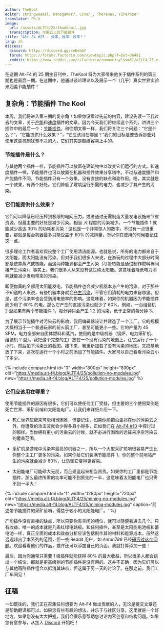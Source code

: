 ```yaml
---
author: TheKool
editor: stringweasel, Nanogamer7, Conor_, Therenas, Firerazer
translator: Ph.X
image:
  url: /assets/ALTF4/25/thumbnail.jpg
  transcription: 污染云上的节能插件
title: "Alt-F4 #25 - 效率，效率，效率！"
lang: zh
discuss:
  discord: https://discord.gg/ceKebbY
  forum: https://forums.factorio.com/viewtopic.php?f=5&t=96481
  reddit: https://www.reddit.com/r/factorio/comments/lsvm61/altf4_25_efficiency_efficiency_efficiency/
---
```


在这期 Alt-F4 的 25 期生日刊中，TheKool 将为大家带来他关于插件系列的第三期也是最后一期。在这期中，他通过谈论理论以及展示一个（几乎）真实世界实验来涵盖节能插件！

## 复杂角：节能插件 <author>The Kool</author>

本周，我们将进入第三期的复杂角！如果你没看过先前的内容，建议先读一下我过去的文章，关于[产能](https://alt-f4.blog/zh/ALTF4-12/#%E5%A4%8D%E6%9D%82%E8%A7%92%E4%BA%A7%E8%83%BD%E6%8F%92%E4%BB%B6-thekool)和[速度](https://alt-f4.blog/zh/ALTF4-16/#%E5%A4%8D%E6%9D%82%E8%A7%92%E9%80%9F%E5%BA%A6%E6%8F%92%E4%BB%B6-thekool)插件的文章，因为今天我们将继续这个系列，讲讲三个插件中的最后一个：[节能插件](https://wiki.factorio.com/Module/zh#%E8%8A%82%E8%83%BD%E6%8F%92%E4%BB%B6)。和往期文章一样，我们将关注三个问题：“它是什么？”，“它能提供什么效果？”，“它应该用在哪里？”我们的目标是要告诉那些对使用这些机制犹豫不决的人，它们其实是超级容易上手的。

### 节能插件是什么？

与其他两个插件一样，节能插件可以放置在建筑物中以改变它们运行的方式。和速度插件一样，节能插件也可以放置在机器和插件效果分享塔中。不过与速度插件和产能插件不同，节能插件只有一个效果，没有直接的缺点和副作用。嗯，其实就是一个效果，有两个好处。它们降低了建筑运行所需的电力，也减少了其产生的污染。

### 它们能提供什么效果？

它们可以降低已经压榨到极限的电网压力，或者通过无需制造大量发电设施来节省资源，但最主要的好处是减少污染。相当 *大* 程度的污染减少。一个节能插件 1 就能减少高达 30% 的功耗和污染！这也是一个非常惊人的数字。不过有一点很重要，那就是每台机器最多只能受益于 80% 的减排量，所以你在使用的时候要记住这一点。

很多理论工作者喜欢假设整个工厂使用清洁能源。也就是说，所有的电力都来自于太阳能，而太阳能没有污染。但对于我们很多人来说，在游玩的过程中大部分时间都是依靠蒸汽或核能，而这两种能源都会产生污染（尽管核能是通过制作燃料棒间接产生污染）。事实上，我们很多人从来没有试过纯太阳能。这意味着降低电力消耗就能减少发电带来的污染。

即便你真的全部用太阳能发电，节能插件也会减少机器本身产生的污染。对于那些不知道的人来说，有些机器本身就会[产生污染](https://wiki.factorio.com/Pollution/zh#%E6%B1%A1%E6%9F%93%E6%BA%90)，不管它们消耗的电力来自哪里。但是，这个污染率也会受到用电倍率的影响。这意味着，如果你的机器因为节能插件而少用了 60% 的电，那么它产生的直接污染也就少了 60%。例如，一台组装机 2 型如果有两个节能插件 1，每分钟只会产生 1.2 的污染，低于正常的每分钟 3。

为了展示节能插件对污染云的影响，我用编辑器设计并建造了一个工厂，它的规模大概相当于一个普通玩家的前火箭工厂，甚至可能更小一些。它的产量为 45 SPM，电力全部来自固体燃料和蒸汽，使用的是中级机器（钢炉、电力采矿机、组装机 2 型）。我把这个完整的工厂放在一个没有污染的地图上，让它运行了十个小时，然后拍下污染云的截图。接下来，我重新加载了没有污染的地图，又把基地放了下来，这次在运行十个小时之前添加了节能插件。大家可以自己看看污染云小了多少。

{% include compare.html id="0" width="800px" height="800px" old="https://media.alt-f4.blog/ALTF4/25/pollution-no-modules.jpg" new="https://media.alt-f4.blog/ALTF4/25/pollution-modules.jpg"  %}

### 它们应该用在哪里？

使用节能插件的原因有很多，它们可以使任何工厂受益，但主要的三个使用案例是死亡世界、采矿前哨和太阳能电厂。让我们来详细介绍一下。

* 死亡世界玩起来可能相当困难，但要记住，如果你能把虫巢挡在你的污染云之外，你遭受的攻击波就会少得多且小得多，正如我们在 [Alt-F4 #10](https://alt-f4.blog/zh/ALTF4-10/#%E8%BE%B9%E5%A2%83%E5%A2%99-recon419a) 中探讨过的那样。当你拥有更小的污染云的时候，就不必进行困难的远征来净空污染云的覆盖范围。

* 采矿机是游戏中污染率最高的机器之一，所以一个大型采矿前哨很容易产生比你整个主工厂更多的污染。如果你给它们装满节能插件 1，你的整个前哨站产生的污染就会减少 80%，让防御它变得更容易。

* 太阳能电厂可能硕大无朋，而且建造起来相当昂贵。如果你的工厂里都是节能插件，那么最终所需的功率可能不到原先的一半，这意味着太阳能电厂也只需不到一半大！

{% include compare.html id="1" width="1280px" height="720px" old="https://media.alt-f4.blog/ALTF4/25/mining-no-modules.jpg" new="https://media.alt-f4.blog/ALTF4/25/mining-modules.jpg" caption='前述带节能插件的采矿前哨，得益于较小的太阳能电厂。' %}

产能插件没有直接的缺点，所以只要你有空闲的槽位，就可以随便丢进去几个。只有收益，唯一的成本就是几条红绿电路板。和任何插件，甚至是太阳能电池板和蓄电池一样，真正全面的成本和效益分析应该包括制作其的材料和能源成本。虽然这远远超出了本系列的范围，但一些 Reddit 用户，如 *Antun789* 已经[研究过这个问题](https://www.reddit.com/r/factorio/comments/gp454w/build_cost_and_power_efficiency_math_of_8_and_12/)。欢迎看看他们的作品，或许还可以添加自己的页面。我就打算添加一些！

最后，因为你通常只需要 1 级插件就能获得 80% 的最大收益，所以很多人都会跳出一个结论，那就是更高级别的节能插件是没有用的。这并不正确，因为它们可以与其他高阶插件组合以抵消其缺点，但这属于另一天的讨论了。在那之前，我们工厂车间见！

## 征稿

一如既往的，我们正在召集任何想要为 Alt-F4 做出贡献的人，无论是提交文章还是帮助翻译都可以。如果您有些有趣的想法，并乐于与社区分享，这里就是一个好地方。如果您没有太大把握，我们会很乐意帮助您讨论内容创意和结构问题。如果您有意参与，从加入 [Discord](https://discord.gg/nxnCFkb) 开始吧！
